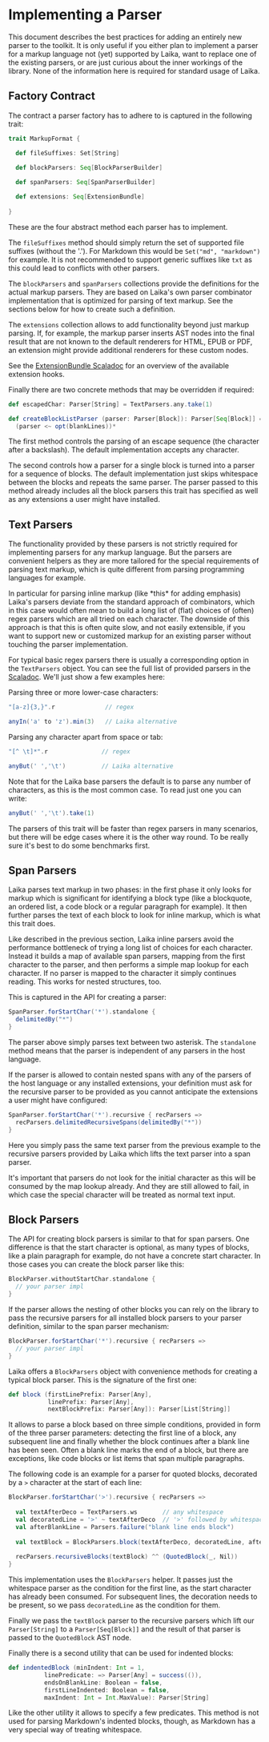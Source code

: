 
Implementing a Parser
=====================

This document describes the best practices for adding an entirely new parser to the toolkit.
It is only useful if you either plan to implement a parser for a markup language not (yet)
supported by Laika, want to replace one of the existing parsers, or are just
curious about the inner workings of the library. None of the information here is required
for standard usage of Laika.


Factory Contract
----------------

The contract a parser factory has to adhere to is captured in the following
trait:

```scala
trait MarkupFormat {

  def fileSuffixes: Set[String]

  def blockParsers: Seq[BlockParserBuilder]
  
  def spanParsers: Seq[SpanParserBuilder]

  def extensions: Seq[ExtensionBundle]
  
}
```

These are the four abstract method each parser has to implement.    
    
The `fileSuffixes` method should simply return the set of supported file
suffixes (without the '.'). For Markdown this would be `Set("md", "markdown")`
for example. It is not recommended to support generic suffixes like `txt` as this
could lead to conflicts with other parsers.

The `blockParsers` and `spanParsers` collections provide the definitions for the
actual markup parsers. They are based on Laika's own parser combinator implementation
that is optimized for parsing of text markup. See the sections below for how to 
create such a definition.

The `extensions` collection allows to add functionality beyond just markup parsing.
If, for example, the markup parser inserts AST nodes into the final result that
are not known to the default renderers for HTML, EPUB or PDF, an extension might provide
additional renderers for these custom nodes. 

See the [ExtensionBundle Scaladoc][bundle-scaladoc] for an overview of the available
extension hooks.

Finally there are two concrete methods that may be overridden if required:

```scala
def escapedChar: Parser[String] = TextParsers.any.take(1)

def createBlockListParser (parser: Parser[Block]): Parser[Seq[Block]] = 
  (parser <~ opt(blankLines))*
```

The first method controls the parsing of an escape sequence (the character after
a backslash). The default implementation accepts any character.

The second controls how a parser for a single block is turned into a parser for
a sequence of blocks. The default implementation just skips whitespace between
the blocks and repeats the same parser. The parser passed to this method already
includes all the block parsers this trait has specified as well as any extensions
a user might have installed.


[bundle-scaladoc]: ../api/laika/bundle/ExtensionBundle.html



Text Parsers
------------

The functionality provided by these parsers is not strictly required for implementing
parsers for any markup language. But the parsers are convenient helpers as they are more tailored 
for the special requirements of parsing text markup, which is quite different from parsing programming 
languages for example. 

In particular for parsing inline markup (like \*this\* for adding emphasis) Laika's parsers deviate
from the standard approach of combinators, which in this case would often mean to build
a long list of (flat) choices of (often) regex parsers which are all tried on each character.
The downside of this approach is that this is often quite slow, and not easily extensible, 
if you want to support new or customized markup for an existing parser without touching the parser
implementation.

For typical basic regex parsers there is usually a corresponding option in the `TextParsers`
object. You can see the full list of provided parsers in the [Scaladoc][text-scaladoc].
We'll just show a few examples here:

Parsing three or more lower-case characters:

```scala
"[a-z]{3,}".r              // regex

anyIn('a' to 'z').min(3)   // Laika alternative
```

Parsing any character apart from space or tab:

```scala
"[^ \t]*".r               // regex

anyBut(' ','\t')          // Laika alternative
```

Note that for the Laika base parsers the default is to parse any number of characters,
as this is the most common case. To read just one you can write:

```scala
anyBut(' ','\t').take(1)
```

The parsers of this trait will be faster than regex parsers in many scenarios, but
there will be edge cases where it is the other way round. To be really sure it's best
to do some benchmarks first. 


[text-scaladoc]: ../api/laika/parse/core/text/TextParsers$.html



Span Parsers
------------

Laika parses text markup in two phases: in the first phase it only looks for markup which is
significant for identifying a block type (like a blockquote, an ordered list, a code block
or a regular paragraph for example). It then further parses the text of each block to look
for inline markup, which is what this trait does.

Like described in the previous section, Laika inline parsers avoid the performance bottleneck
of trying a long list of choices for each character. Instead it builds a map of available
span parsers, mapping from the first character to the parser, and then performs a simple
map lookup for each character. If no parser is mapped to the character it simply continues
reading. This works for nested structures, too.

This is captured in the API for creating a parser:

```scala
SpanParser.forStartChar('*').standalone {
  delimitedBy("*")
}    
```

The parser above simply parses text between two asterisk. The `standalone` method means
that the parser is independent of any parsers in the host language.

If the parser is allowed to contain nested spans with any of the parsers of the host language
or any installed extensions, your definition must ask for the recursive parser to be provided
as you cannot anticipate the extensions a user might have configured:

```scala
SpanParser.forStartChar('*').recursive { recParsers =>
  recParsers.delimitedRecursiveSpans(delimitedBy("*"))
} 
```

Here you simply pass the same text parser from the previous example to the recursive
parsers provided by Laika which lifts the text parser into a span parser.

It's important that parsers do not look for the initial character as this will be consumed by the map lookup already. 
And they are still allowed to fail, in which case the special character will be treated as
normal text input.



Block Parsers
-------------

The API for creating block parsers is similar to that for span parsers. One difference
is that the start character is optional, as many types of blocks, like a plain paragraph
for example, do not have a concrete start character. In those cases you can create the block
parser like this:

```scala
BlockParser.withoutStartChar.standalone {
  // your parser impl
}    
```

If the parser allows the nesting of other blocks you can rely on the library to pass
the recursive parsers for all installed block parsers to your parser definition, similar
to the span parser mechanism:

```scala
BlockParser.forStartChar('*').recursive { recParsers =>
  // your parser impl
} 
```

Laika offers a `BlockParsers` object with convenience methods for creating
a typical block parser. This is the signature of the first one:

```scala
def block (firstLinePrefix: Parser[Any], 
           linePrefix: Parser[Any], 
           nextBlockPrefix: Parser[Any]): Parser[List[String]]
```

It allows to parse a block based on three simple conditions, provided in form of
the three parser parameters: detecting the first line of a block, any subsequent
line and finally whether the block continues after a blank line has been seen.
Often a blank line marks the end of a block, but there are exceptions, like code
blocks or list items that span multiple paragraphs.

The following code is an example for a parser for quoted blocks, decorated
by a `>` character at the start of each line:

```scala
BlockParser.forStartChar('>').recursive { recParsers =>
  
  val textAfterDeco = TextParsers.ws       // any whitespace
  val decoratedLine = '>' ~ textAfterDeco  // '>' followed by whitespace
  val afterBlankLine = Parsers.failure("blank line ends block")
  
  val textBlock = BlockParsers.block(textAfterDeco, decoratedLine, afterBlankLine)
  
  recParsers.recursiveBlocks(textBlock) ^^ (QuotedBlock(_, Nil))
}
```
 
This implementation uses the `BlockParsers` helper. It passes just the whitespace
parser as the condition for the first line, as the start character has already 
been consumed. For subsequent lines, the decoration needs to be present, so
we pass `decoratedLine` as the condition for them.

Finally we pass the `textBlock` parser to the recursive parsers which lift our
`Parser[String]` to a `Parser[Seq[Block]]` and the result of that parser is 
passed to the `QuotedBlock` AST node.

Finally there is a second utility that can be used for indented blocks:

```scala
def indentedBlock (minIndent: Int = 1,
          linePredicate: => Parser[Any] = success(()),
          endsOnBlankLine: Boolean = false,
          firstLineIndented: Boolean = false,
          maxIndent: Int = Int.MaxValue): Parser[String]
```

Like the other utility it allows to specify a few predicates. This method
is not used for parsing Markdown's indented blocks, though, as Markdown has
a very special way of treating whitespace.
